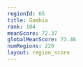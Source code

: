 ```yaml
---
regionId: 65
title: Gambia
rank: 104
meanScore: 72.37
globalMeanScore: 73.46
numRegions: 220
layout: region_score
---
```

